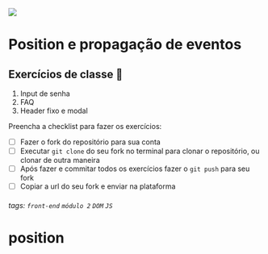 ![](https://i.imgur.com/xG74tOh.png)

# Position e propagação de eventos

## Exercícios de classe 🏫
1.  Input de senha
2.  FAQ
3.  Header fixo e modal


Preencha a checklist para fazer os exercícios:

-   [ ] Fazer o fork do repositório para sua conta
-   [ ] Executar `git clone` do seu fork no terminal para clonar o repositório, ou clonar de outra maneira
-   [ ] Após fazer e commitar todos os exercícios fazer o `git push` para seu fork
-   [ ] Copiar a url do seu fork e enviar na plataforma

###### tags: `front-end` `módulo 2` `DOM` `JS`
# position
